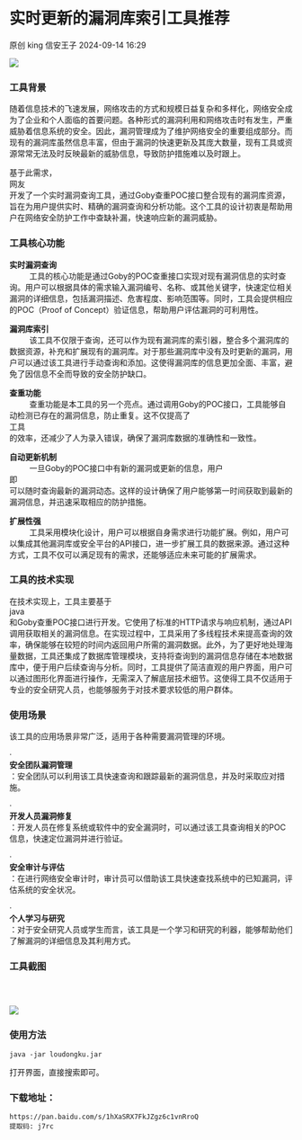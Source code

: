 #  实时更新的漏洞库索引工具推荐   
原创 king  信安王子   2024-09-14 16:29  
  
![](https://mmbiz.qpic.cn/sz_mmbiz_png/tE6IDCKyaDzkTXSN5D2XRcgQCibnyrZy2PqAQ3qHRD2Xia5N6BjiaCXzY61JWHciaOqd9apGt7aicnjlRAoicQAp0t0g/640?wx_fmt=png "")  
### 工具背景    
  
随着信息技术的飞速发展，网络攻击的方式和规模日益复杂和多样化，网络安全成为了企业和个人面临的首要问题。各种形式的漏洞利用和网络攻击时有发生，严重威胁着信息系统的安全。因此，漏洞管理成为了维护网络安全的重要组成部分。而现有的漏洞库虽然信息丰富，但由于漏洞的快速更新及其庞大数量，现有工具或资源常常无法及时反映最新的威胁信息，导致防护措施难以及时跟上。  
  
基于此需求，  
网友  
开发了一个实时漏洞查询工具，通过Goby查重POC接口整合现有的漏洞库资源，旨在为用户提供实时、精确的漏洞查询和分析功能。这个工具的设计初衷是帮助用户在网络安全防护工作中查缺补漏，快速响应新的漏洞威胁。  
###   
  
### 工具核心功能      
  
**实时漏洞查询**  
          工具的核心功能是通过Goby的POC查重接口实现对现有漏洞信息的实时查询。用户可以根据具体的需求输入漏洞编号、名称、或其他关键字，快速定位相关漏洞的详细信息，包括漏洞描述、危害程度、影响范围等。同时，工具会提供相应的POC（Proof of Concept）验证信息，帮助用户评估漏洞的可利用性。  
  
**漏洞库索引**  
          该工具不仅限于查询，还可以作为现有漏洞库的索引器，整合多个漏洞库的数据资源，补充和扩展现有的漏洞库。对于那些漏洞库中没有及时更新的漏洞，用户可以通过该工具进行手动查询和添加。这使得漏洞库的信息更加全面、丰富，避免了因信息不全而导致的安全防护缺口。  
  
**查重功能**  
          查重功能是本工具的另一个亮点。通过调用Goby的POC接口，工具能够自动检测已存在的漏洞信息，防止重复。这不仅提高了  
工具  
的效率，还减少了人为录入错误，确保了漏洞库数据的准确性和一致性。  
  
**自动更新机制**  
          一旦Goby的POC接口中有新的漏洞或更新的信息，用户  
即  
可以随时查询最新的漏洞动态。这样的设计确保了用户能够第一时间获取到最新的漏洞信息，并迅速采取相应的防护措施。      
  
**扩展性强**  
          工具采用模块化设计，用户可以根据自身需求进行功能扩展。例如，用户可以集成其他漏洞库或安全平台的API接口，进一步扩展工具的数据来源。通过这种方式，工具不仅可以满足现有的需求，还能够适应未来可能的扩展需求。  
### 工具的技术实现    
  
在技术实现上，工具主要基于  
java  
和Goby查重POC接口进行开发。它使用了标准的HTTP请求与响应机制，通过API调用获取相关的漏洞信息。在实现过程中，工具采用了多线程技术来提高查询的效率，确保能够在较短的时间内返回用户所需的漏洞数据。此外，为了更好地处理海量数据，工具还集成了数据库管理模块，支持将查询到的漏洞信息存储在本地数据库中，便于用户后续查询与分析。同时，工具提供了简洁直观的用户界面，用户可以通过图形化界面进行操作，无需深入了解底层技术细节。这使得工具不仅适用于专业的安全研究人员，也能够服务于对技术要求较低的用户群体。  
###   
  
### 使用场景    
  
该工具的应用场景非常广泛，适用于各种需要漏洞管理的环境。  
  
·  
**安全团队漏洞管理**  
：安全团队可以利用该工具快速查询和跟踪最新的漏洞信息，并及时采取应对措施。  
  
·  
**开发人员漏洞修复**  
：开发人员在修复系统或软件中的安全漏洞时，可以通过该工具查询相关的POC信息，快速定位漏洞并进行验证。      
  
·  
**安全审计与评估**  
：在进行网络安全审计时，审计员可以借助该工具快速查找系统中的已知漏洞，评估系统的安全状况。  
  
·  
**个人学习与研究**  
：对于安全研究人员或学生而言，该工具是一个学习和研究的利器，能够帮助他们了解漏洞的详细信息及其利用方式。  
### 工具截图    
###       
  
![](https://mmbiz.qpic.cn/sz_mmbiz_png/tE6IDCKyaDzkTXSN5D2XRcgQCibnyrZy2mHqjYySTHq86cP5z7icEWiaFt6gE3wJ5EfaziaAAMiaIicIjf84rJiaib3ZnQ/640?wx_fmt=png "")  
### 使用方法     
```
java -jar loudongku.jar
```  
  
打开界面，直接搜索即可。  
### 下载地址：    
  
```
https://pan.baidu.com/s/1hXaSRX7FkJZgz6c1vnRroQ
提取码: j7rc
```  
  
  
             
  
                 
  
